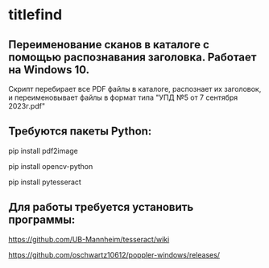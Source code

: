 # titlefind
## Переименование сканов в каталоге с помощью распознавания заголовка. Работает на Windows 10.

Скрипт перебирает все PDF файлы в каталоге, распознает их заголовок, и переименовывает файлы в формат типа "УПД №5 от 7 сентября 2023г.pdf"

## Требуются пакеты Python:

pip install pdf2image

pip install opencv-python

pip install pytesseract

## Для работы требуется установить программы:

https://github.com/UB-Mannheim/tesseract/wiki

https://github.com/oschwartz10612/poppler-windows/releases/

